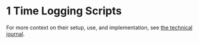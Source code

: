# 1 Time Logging Scripts

For more context on their setup, use, and implementation, see [the technical journal](<https://github.com/LanHikari22/lan-setup-notes/blob/main/lan/by%20topic/tooling/obsidian/entries/000%20Setting%20up%20time%20logging%20in%20Obsidian.md>).